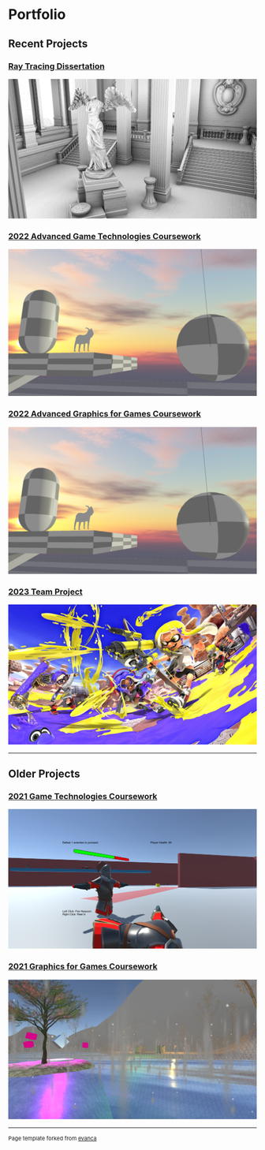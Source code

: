 # Portfolio

## Recent Projects

### [Ray Tracing Dissertation](/dissertation)
![Sun Temple ray traced ambient occlusiom](/images/ao_sunTemple.jpg)

### [2022 Advanced Game Technologies Coursework](/CSC8503)
![Goat Game](/images/goat.png)

### [2022 Advanced Graphics for Games Coursework](/CSC8502)
![Graphics Coursework](/images/goat.png)

### [2023 Team Project](/TeamProject)
![Team Project](/images/splatoon.jpg)

---

## Older Projects

### [2021 Game Technologies Coursework](/CSC3232)
![Game Technologies Coursework](/images/CSC3232.png)

### [2021 Graphics for Games Coursework](/CSC3231)
![Graphics Coursework](/images/CSC3231.png)



---
<p style="font-size:11px">Page template forked from <a href="https://github.com/evanca/quick-portfolio">evanca</a></p>
<!-- Remove above link if you don't want to attibute -->
